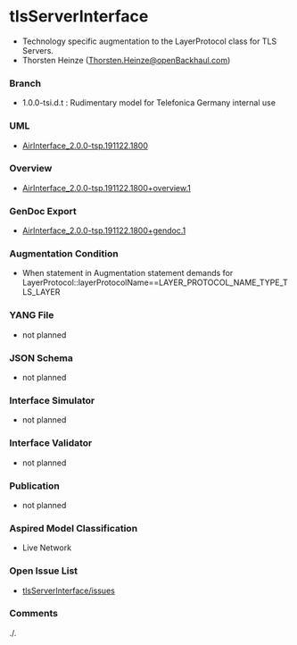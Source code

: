 # tlsServerInterface
- Technology specific augmentation to the LayerProtocol class for TLS Servers.
- Thorsten Heinze (Thorsten.Heinze@openBackhaul.com)

### Branch
- 1.0.0-tsi.d.t : Rudimentary model for Telefonica Germany internal use

### UML
- [AirInterface_2.0.0-tsp.191122.1800](./AirInterface_2.0.0-tsp.191122.1800.zip)

### Overview 
- [AirInterface_2.0.0-tsp.191122.1800+overview.1](./AirInterface_2.0.0-tsp.191122.1800+overview.1.png)

### GenDoc Export
- [AirInterface_2.0.0-tsp.191122.1800+gendoc.1](./AirInterface_2.0.0-tsp.191122.1800+gendoc.1.docx)

### Augmentation Condition
- When statement in Augmentation statement demands for LayerProtocol::layerProtocolName==LAYER_PROTOCOL_NAME_TYPE_TLS_LAYER

### YANG File
- not planned

### JSON Schema
- not planned

### Interface Simulator
- not planned

### Interface Validator
- not planned

### Publication
- not planned

### Aspired Model Classification
- Live Network

### Open Issue List
- [tlsServerInterface/issues](../../issues)

### Comments
./.
